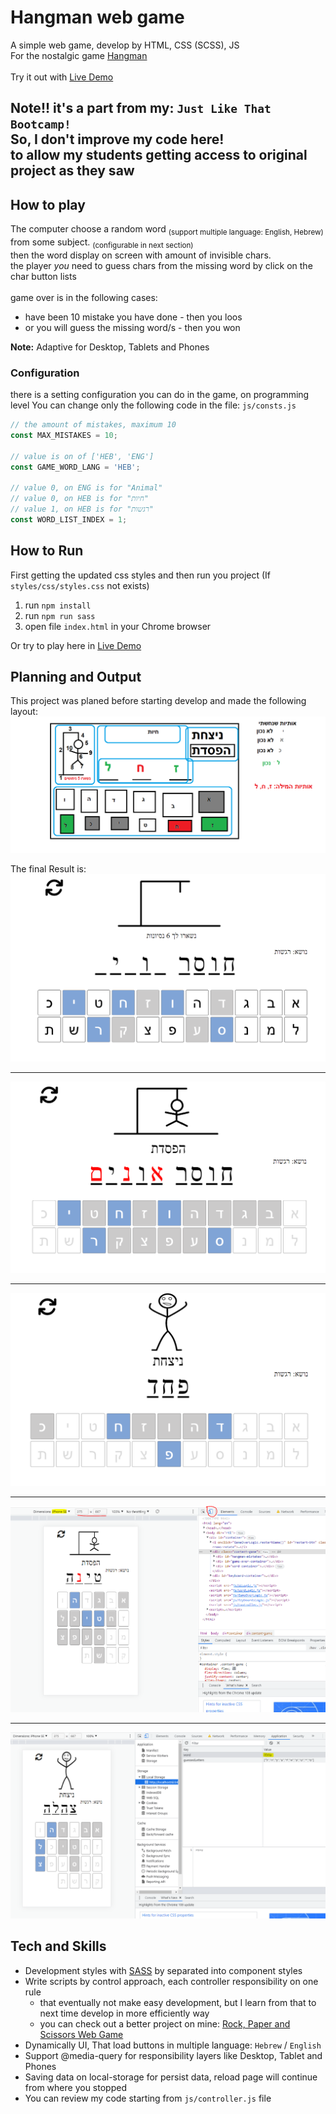 # Hangman web game

A simple web game, develop by HTML, CSS (SCSS), JS <br/>
For the nostalgic game [Hangman](https://he.wikipedia.org/wiki/%D7%90%D7%99%D7%A9_%D7%AA%D7%9C%D7%95%D7%99) <br>
<br>
Try it out with [Live Demo](https://hdriel.github.io/hangman-game-web/)

## Note!! it's a part from my: `Just Like That Bootcamp!` <br> So, I don't improve my code here! <br> to allow my students getting access to original project as they saw

## How to play
The computer choose a random word <sub>(support multiple language: English, Hebrew)</sub> from some subject. <sub>(configurable in next section)</sub> <br>
then the word display on screen with amount of invisible chars. <br>
the player _you_ need to guess chars from the missing word by click on the char button lists <br>  
game over is in the following cases: 
* have been 10 mistake you have done - then you loos
* or you will guess the missing word/s - then you won

**Note:** Adaptive for Desktop, Tablets and Phones

### Configuration
there is a setting configuration you can do in the game, on programming level
You can change only the following code in the file: `js/consts.js`

```javascript
// the amount of mistakes, maximum 10
const MAX_MISTAKES = 10; 

// value is on of ['HEB', 'ENG']
const GAME_WORD_LANG = 'HEB'; 

// value 0, on ENG is for "Animal"
// value 0, on HEB is for "חיות"
// value 1, on HEB is for "רגשות"
const WORD_LIST_INDEX = 1;
```

## How to Run
First getting the updated css styles and then run you project
(If `styles/css/styles.css` not exists)
1. run `npm install`
2. run `npm run sass`
3. open file `index.html` in your Chrome browser

Or try to play here in [Live Demo](https://hdriel.github.io/rock-paper-scissors-web/)

## Planning and Output
This project was planed before starting develop and made the following layout: 
![planning](assets/screenshots/screenshot.png)

The final Result is:
![planning-desktop-1](assets/screenshots/hmg1.png)

<hr>

![planning-desktop-2](assets/screenshots/hmg2.png)

<hr>

![planning-desktop-3](assets/screenshots/hmg3.png)

<hr>

![planning-desktop-4](assets/screenshots/hmg4.png)

<hr>

![planning-desktop-5](assets/screenshots/hmg5.png)


## Tech and Skills
* Development styles with [SASS](https://sass-lang.com/) by separated into component styles <br>
* Write scripts by control approach, each controller responsibility on one rule
  - that eventually not make easy development, but I learn from that to next time develop in more efficiently way 
  - you can check out a better project on mine: [Rock, Paper and Scissors Web Game](https://github.com/hdriel/rock-paper-scissors-web)
* Dynamically UI, That load buttons in multiple language: `Hebrew` / `English`
* Support @media-query for responsibility layers like Desktop, Tablet and Phones
* Saving data on local-storage for persist data, reload page will continue from where you stopped
* You can review my code starting from `js/controller.js` file
